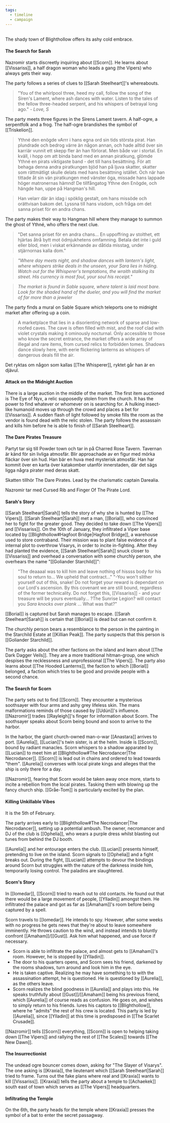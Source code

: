 ```yaml
---
tags:
  - timeline
  - campaign
---
```

<span  
class='ob-timelines'  
data-date='1344-02-03'  
data-title='Shady dealings in Blighthollow'  
data-class='orange'  
data-img = 'Images/blighthollow.jpg'  
data-type='range'>  
The shady town of Blighthollow offers its ashy cold embrace.
</span>
#### The Search for Sarah
Nazromir starts discreetly inquiring about [[Scorn]]. He learns about [[Vissariss]], a half dragon woman who leads a gang (the Vipers) who always gets their way.

The party follows a series of clues to [[Sarah Steelheart]]'s whereabouts.

>"You of the whirlpool three, heed my call, follow the song of the Siren's Lament, where ash dances with water. Listen to the tales of the fellow three-headed serpent, and his whispers of betrayal long ago." - _Love, S_

The party meets three figures in the Sirens Lament tavern. A half-ogre, a serpentfolk and a frog. The half-ogre brandishes the symbol of [[Triskelion]]. 

>Ythné den enögde vArrr i hans egna ord sin tids största pirat. Han plundrade och bedrog värre än någon annan, och hade alltid över sin karriär vunnit ett skepp fler än han förlorat. Men både var i stortal. En kväll, i hopp om att binda band med en annan piratkung, glömde Ythné en pirats viktigaste band - det till hans besättning. För att behaga denna andra piratkungen bjöd han på ljuva skatter, skatter som rättmätligt skulle delats med hans besättning istället. Och när han tittade åt sin vän piratkungen med vänster öga, missade hans lappade höger matronernas hämnd! De tillfångatog Ythne den Enögde, och hängde han, uppe på Hangman's hill.

>Han velarr där än idag i spöklig gestalt, om hans missöde och orättvisan bakom det. Lyssna till hans visdom, och fråga om det sanna priset för en andra chans.

The party makes their way to Hangman hill where they manage to summon the ghost of Ythné, who offers the next clue. 

>"Det sanna priset för en andra chans... En uppoffring av stolthet, ett hjärtas åtrå bytt mot ödmjukhetens omfamning. Betala det inte i guld eller blod, men i viskat erkännande av dåtida misstag, under stjärnornas kalla dom."

>_"Where day meets night, and shadow dances with lantern's light, where whispers strike deals in the unseen, your Sara lies in hiding. Watch out for the Whisperer's temptations, the wraith stalking its street. His currency is most foul, your soul his receipt."_ 

>_The market is found in Sable square, where talent is laid most bare. Look for the shaded hand of the dueler, and you will find the market of far more than a jeweler_

The party finds a mural on Sable Square which teleports one to midnight market after offering up  a coin. 

>A marketplace that lies in a disorienting network of sparse and low-roofed caves. The cave is often filled with mist, and the roof clad with violet crystals making it ominously nocturnal. Only accessible to those who know the secret entrance, the market offers a wide array of illegal and rare items, from cursed relics to forbidden tomes. Shadows dance slowly here, with eerie flickering lanterns as whispers of dangerous deals fill the air.

Det ryktas om någon som kallas [[The Whisperer]], ryktet går han är en djävul. 

#### Attack on the Midnight Auction
There is a large auction in the middle of the market. The first item auctioned is The Eye of Nyx, a relic supposedly stolen from the church. It has the power to find whatever or whomever on is searching for. A hulking insect-like humanoid moves up through the crowd and places a bet for [[Vissariss]]. A sudden flash of light followed by smoke fills the room as the vendor is found dead with the relic stolen. The party follows the assassain and kills him before he is able to finish of [[Sarah Steelheart]].

#### The Dare Pirates Treasure
Partyt tar sig till Powder town och tar in på Charred Rose Tavern. Tavernan är känd för sin livliga atmosfär. Blir approachade av en figur med mörka fläckar över sin hud. Han bär en huva med mysterisk atmosfär. Han har kommit över en karta över katakomber utanför innerstaden, där det sägs ligga några pirater med deras skatt. 

Skatten tillhör The Dare Pirates. Lead by the charismatic captain Darealia. 

Nazromir tar med Cursed Rib and Finger Of The Pirate Lord. 
#### Sarah's Story
[[Sarah Steelheart|Sarah]] tells the story of why she is hunted by [[The Vipers]]. [[Sarah Steelheart|Sarah]] met a man, [[Borial]], who convinced her to fight for the greater good. They decided to take down [[The Vipers]] and [[Vissariss]]. On the 10th of January, they infiltrated a Viper base located by [[Blighthollow#Hagfoot Bridge|Hagfoot Bridge]], a warehouse used to store contraband. Their mission was to plant false evidence of a internal plot to overthrow Visarys, in order to incite in-fighting. After they had planted the evidence, [[Sarah Steelheart|Sarah]] snuck closer to [[Vissariss]] and overhead a conversation with some churchly person, she overhears the name "[[Goliander Starchild]]":

>"The deaaaal was to kill him and leave nothing of hissss body for his soul to return to... We upheld that contract..." 
>"-You won't slither yourself out of this, snake! Do not forget your reward is dependant on our Lord's ascension. By this covenant we are still bound, regardless of the former technicality. Do not forget this, [[Vissariss]] - and your treasure will be yours eventually... ?The Sunrise Legion? will contact you *Sara knocks over plank* ... What was that?"

[[Borial]] is captured but Sarah manages to escape. [[Sarah Steelheart|Sarah]] is certain that [[Borial]]
is dead but can not confirm it.

The churchly person bears a resemblance to the person in the painting in the Starchild Estate at [[Killian Peak]]. The party suspects that this person is [[Goliander Starchild]]. 

The party asks about the other factions on the island and learn about [[The Dark Dagger Veils]]. They are a more traditional hitman-group, one which despises the recklessness and unprofessional [[The Vipers]]. The party also learns about [[The Hooded Lanterns]], the faction to which [[Borial]] belonged, a faction which tries to be good and provide people with a second chance. 
#### The Search for Scorn
The party sets out to find [[Scorn]]. They encounter a mysterious soothsayer with four arms and ashy grey lifeless skin. The mans malformations reminds of those caused by [[Udún]]'s influence. [[Nazromir]] trades [[Rayleigh]]'s finger for information about Scorn. The soothsayer speaks about Scorn being bound and soon to arrive to the harbor. 

In the harbor, the giant church-owned man-o-war [[Anastara]] arrives to port. [[Aurelia]], [[Lucian]]'s twin sister, is at the helm. Inside is [[Scorn]], bound by radiant manacles. Scorn whispers to a shadow apparated by [[Lucian]] to meet him at [[Blighthollow#The Necrodancer|The Necrodancer]]. [[Scorn]] is lead out in chains and ordered to lead towards "them". [[Aurelia]] converses with local pirate kings and alleges that the ship is only there for a day. 

[[Nazromir]], fearing that Scorn would be taken away once more, starts to incite a rebellion from the local pirates. Tasking them with blowing up the fancy church ship. [[Gråe-Tom]] is particularly excited by the plan.
#### Killing Unkillable Vibes
It is the 5th of February.

The party arrives early to [[Blighthollow#The Necrodancer|The Necrodancer]], setting up a potential ambush. The owner, necromancer and DJ of the club is [[Ophelia]], who wears a purple dress whilst blasting out tunes from behind the DJ booth. 

[[Aurelia]] and her entourage enters the club. [[Lucian]] presents himself, pretending to live on the island. Scorn signals to [[Ophelia]] and a fight breaks out. During the fight, [[Lucian]] attempts to devour the bindings around Scorn but struggles with the nature of the darkness inside him, temporarily losing control. The paladins are slaughtered.

#### Scorn's Story
In [[Iomedar]], [[Scorn]] tried to reach out to old contacts. He found out that there would be a large movement of people, [[Ylladin]] amongst them. He infiltrated the palace and got as far as [[Amaham]]'s room before being captured by a spell. 

Scorn travels to [[Iomedar]]. He intends to spy. However, after some weeks with no progress he gets news that they're about to leave somewhere imminently. He throws caution to the wind, and instead intends to bluntly confront [[Amaham]]/[[Gust]]. Ask him what happened, and use force if necessary.

- Scorn is able to infiltrate the palace, and almost gets to [[Amaham]]'s room. However, he is stopped by [[Ylladin]].
- The door to his quarters opens, and Scorn sees his friend, darkened by the rooms shadows, turn around and look him in the eye.
- He is taken captive. Realizing he may have something to to with the assassination attempt, he is questioned. He is questioned by [[Aurelia]], as the others leave.
- Scorn realizes the blind goodness in [[Aurelia]] and plays into this. He speaks truthfully about [[Gust]]/[[Amaham]] being his previous friend, which [[Aurelia]] of course reads as confusion. He goes on, and wishes to simply return to his friends. lures his captors to [[Blighthollow]], where he "admits" the rest of his crew is located. This party is led by [[Aurelia]], since [[Ylladin]] at this time is predisposed in [[The Scarlet Crusade]].

[[Nazromir]] tells [[Scorn]] everything, [[Scorn]] is open to helping taking down [[The Vipers]] and rallying the rest of [[The Scales]] towards [[The New Dawn]]. 

#### The Insurrectionist
The undead ogre bouncer comes down, asking for "The Slayer of Visarys". The one asking is [[Kraxia]], the lieutenant which [[Sarah Steelheart|Sarah]] tried to frame. Turns out the fake plans where real and [[Kraxia]] wants to kill [[Vissariss]]. [[Kraxia]] tells the party about a temple to [[Achaekek]] south east of town which serves as [[The Vipers]] headquarters. 

#### Infiltrating the Temple
On the 6th, the party heads for the temple where [[Kraxia]] presses the symbol of a bat to enter the secret passagway. 
